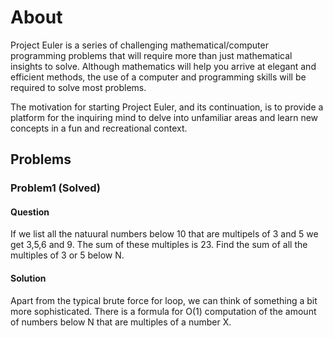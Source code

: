 # About
Project Euler is a series of challenging mathematical/computer programming problems that will require more than just mathematical insights to solve. Although mathematics will help you arrive at elegant and efficient methods, the use of a computer and programming skills will be required to solve most problems.

The motivation for starting Project Euler, and its continuation, is to provide a platform for the inquiring mind to delve into unfamiliar areas and learn new concepts in a fun and recreational context.

## Problems

### Problem1 (Solved)

#### Question

If we list all the natuural numbers below 10 that are multipels of 3 and 5 we get 3,5,6 and 9. The sum of these multiples is 23. Find the sum of all the multiples of 3 or 5 below N.

#### Solution
Apart from the typical brute force for loop, we can think of something a bit more sophisticated. There is a formula for O(1) computation of the amount of numbers below N that are multiples of a number X.



